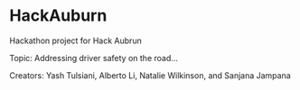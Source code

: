 # HackAuburn
Hackathon project for Hack Aubrun

Topic: Addressing driver safety on the road...

Creators: Yash Tulsiani, Alberto Li, Natalie Wilkinson, and Sanjana Jampana
